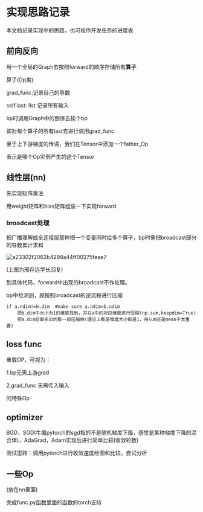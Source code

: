 # 实现思路记录

本文档记录实现中的思路，也可视作开发任务的进度表

## 前向反向

用一个全局的Graph去按照forward的顺序存储所有**算子**

算子(Op类)

grad_func:记录自己的导数

self.last: list     记录所有输入

bp时调用Graph中的倒序去挨个bp

即对每个算子的所有last去进行调用grad_func

至于上下游梯度的传递，我们在Tensor中添加一个father_Op

表示是哪个Op实例产生的这个Tensor

## 线性层(nn)

先实现矩阵乘法

用weight矩阵和bias矩阵组装一下实现forward

### broadcast处理

把广播理解成全连接层那种把一个变量同时给多个算子，bp时需把broadcast部分的导数累计求和

![a23302f2062b4298a44ff00275feae7](https://typorasyt.oss-cn-nanjing.aliyuncs.com/202408191025655.jpg)

(上图为邢存远学长回复)

到具体代码，forward中出现的broadcast不作处理。

bp中检测到，就按照broadcast的逆流程进行压缩

```
if a.ndim!=b.dim  #make sure a.ndim>b.ndim
	把b.dim中大小为1的维度找到，并在a中的对应维度进行压缩(np.sum,keepdim=True)
	把a.dim前面多出的那一段压缩掉(理论上都是维度大小都是1，用sum还是mean不太重要)
```

## loss func

重载OP，可视为：

1.bp无需上游grad 

2.grad_func 无需传入输入

的特殊Op

## optimizer

BGD，SGD(牛魔pytorch的sgd指的不是随机梯度下降，感觉是某种梯度下降的混合体)，AdaGrad，Adam实现后进行简单比较(收敛轮数)

测试思路：调用pytorch进行收敛速度绘图和比较，尝试分析

## 一些Op

(放在nn里面)

完成func.py函数里面的函数的torch支持
